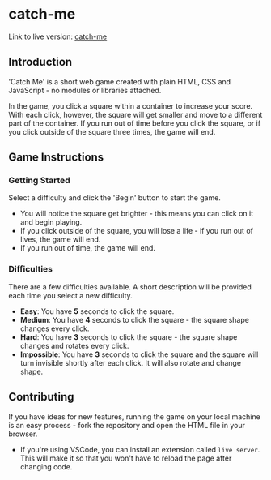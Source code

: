 # catch-me

Link to live version: [catch-me](url)

## Introduction

'Catch Me' is a short web game created with plain HTML, CSS and JavaScript - no modules or libraries attached.

In the game, you click a square within a container to increase your score. With each click, however, the square will get smaller and move to a different part of the container. If you run out of time before you click the square, or if you click outside of the square three times, the game will end.

## Game Instructions

### Getting Started

Select a difficulty and click the 'Begin' button to start the game.

- You will notice the square get brighter - this means you can click on it and begin playing.
- If you click outside of the square, you will lose a life - if you run out of lives, the game will end.
- If you run out of time, the game will end.

### Difficulties

There are a few difficulties available. A short description will be provided each time you select a new difficulty.

- **Easy**: You have **5** seconds to click the square.
- **Medium**: You have **4** seconds to click the square - the square shape changes every click.
- **Hard**: You have **3** seconds to click the square - the square shape changes and rotates every click.
- **Impossible**: You have **3** seconds to click the square and the square will turn invisible shortly after each click. It will also rotate and change shape.

## Contributing

If you have ideas for new features, running the game on your local machine is an easy process - fork the repository and open the HTML file in your browser.

- If you're using VSCode, you can install an extension called `live server`. This will make it so that you won't have to reload the page after changing code.
